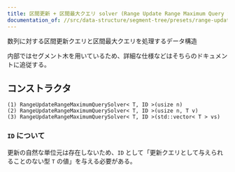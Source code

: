 ```yaml
---
title: 区間更新 + 区間最大クエリ solver (Range Update Range Maximum Query Solver)
documentation_of: //src/data-structure/segment-tree/presets/range-update-range-maximum-query-solver.hpp
---
```


数列に対する区間更新クエリと区間最大クエリを処理するデータ構造

内部ではセグメント木を用いているため、詳細な仕様などはそちらのドキュメントに追従する。

## コンストラクタ
```
(1) RangeUpdateRangeMaximumQuerySolver< T, ID >(usize n)
(2) RangeUpdateRangeMaximumQuerySolver< T, ID >(usize n, T v)
(3) RangeUpdateRangeMaximumQuerySolver< T, ID >(std::vector< T > vs)
```

### `ID` について
更新の自然な単位元は存在しないため、`ID` として「更新クエリとして与えられることのない型 `T` の値」を与える必要がある。

